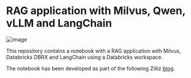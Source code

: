 # RAG application with Milvus, Qwen, vLLM and LangChain

![image](https://github.com/user-attachments/assets/01a1be47-5464-4d0e-ae13-3af535419846)

This repository contains a notebook with a RAG application with Milvus, Databricks DBRX and LangChain using a Databricks workspace.

The notebook has been developed as part of the following Zilliz [blog](XX). 
